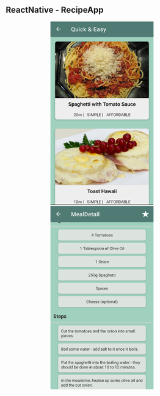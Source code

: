 ## ReactNative - RecipeApp

<div align = "center">
<img src ="./assets/project_img_1.png" alt="ProjectImage_1" width = "270px" height = "480px"/> 
<img src ="./assets/project_img_2.png" alt="ProjectImage_2"  width = "270px" height = "480px"/>
</div>
